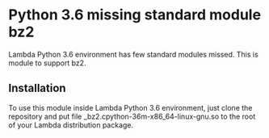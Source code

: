 # Python 3.6 missing standard module bz2

Lambda Python 3.6 environment has few standard modules missed. This is module to support bz2.

Installation
------------
To use this module inside Lambda Python 3.6 environment, just clone the repository and put file _bz2.cpython-36m-x86_64-linux-gnu.so to the root of your Lambda distribution package.
